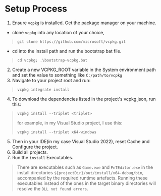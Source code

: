 # Setup Process
1. Ensure `vcpkg` is installed. Get the package manager on your machine.
- clone `vcpkg` into any location of your choice,

> ```shell
> git clone https://github.com/microsoft/vcpkg.git
> ```

- cd into the install path and run the bootstrap bat file.

> ```shell
> cd vcpkg; .\bootstrap-vcpkg.bat
> ```

2. Create a new VCPKG_ROOT variable in the System environment path and set the value to something like `C:/path/to/vcpkg`
3. Navigate to your project root and run:

> ```shell
> vcpkg integrate install
> ```

4. To download the dependencies listed in the project's vcpkg.json, run this:

> ```shell
> vcpkg install --triplet <triplet>
> ```  
> for example, in my Visual Studio project, I use this:
> ```shell
> vcpkg install --triplet x64-windows
> ```

5. Then in your IDE(in my case Visual Studio 2022), reset Cache and Configure the project.
6. Build all projects.
7. Run the `install` Executables. 

> There are executables such as `Game.exe` and `PnTEditor.exe` in the install directories `${projectDir}/out/install/x64-debug/bin`, accompanied by the required runtime artefacts. Running these executables instead of the ones in the target binary directories will resolve the `DLL not found errors`. 

